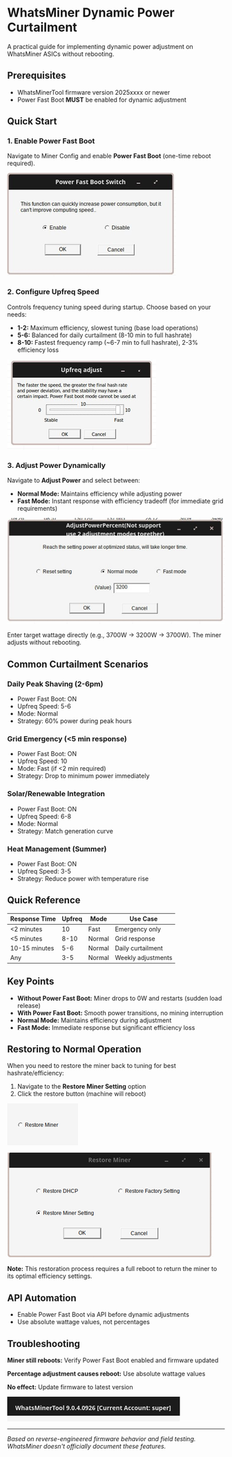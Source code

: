 # WhatsMiner Dynamic Power Curtailment

A practical guide for implementing dynamic power adjustment on WhatsMiner ASICs without rebooting.

## Prerequisites

- WhatsMinerTool firmware version 2025xxxx or newer
- Power Fast Boot **MUST** be enabled for dynamic adjustment

## Quick Start

### 1. Enable Power Fast Boot

Navigate to Miner Config and enable **Power Fast Boot** (one-time reboot required).

![Power Fast Boot Configuration](assets/images/power_fast_boot_config.jpg)

### 2. Configure Upfreq Speed

Controls frequency tuning speed during startup. Choose based on your needs:

- **1-2:** Maximum efficiency, slowest tuning (base load operations)
- **5-6:** Balanced for daily curtailment (8-10 min to full hashrate)
- **8-10:** Fastest frequency ramp (~6-7 min to full hashrate), 2-3% efficiency loss

![Upfreq Speed Configuration](assets/images/upfreq_speed_config.jpg)

### 3. Adjust Power Dynamically

Navigate to **Adjust Power** and select between:

- **Normal Mode:** Maintains efficiency while adjusting power
- **Fast Mode:** Instant response with efficiency tradeoff (for immediate grid requirements)

![Power Adjustment Interface](assets/images/power_adjustment_interface.jpg)

Enter target wattage directly (e.g., 3700W → 3200W → 3700W). The miner adjusts without rebooting.

## Common Curtailment Scenarios

### Daily Peak Shaving (2-6pm)

- Power Fast Boot: ON
- Upfreq Speed: 5-6
- Mode: Normal
- Strategy: 60% power during peak hours

### Grid Emergency (<5 min response)

- Power Fast Boot: ON
- Upfreq Speed: 10
- Mode: Fast (if <2 min required)
- Strategy: Drop to minimum power immediately

### Solar/Renewable Integration

- Power Fast Boot: ON
- Upfreq Speed: 6-8
- Mode: Normal
- Strategy: Match generation curve

### Heat Management (Summer)

- Power Fast Boot: ON
- Upfreq Speed: 3-5
- Strategy: Reduce power with temperature rise

## Quick Reference

| Response Time | Upfreq | Mode   | Use Case           |
| ------------- | ------ | ------ | ------------------ |
| <2 minutes    | 10     | Fast   | Emergency only     |
| <5 minutes    | 8-10   | Normal | Grid response      |
| 10-15 minutes | 5-6    | Normal | Daily curtailment  |
| Any           | 3-5    | Normal | Weekly adjustments |

## Key Points

- **Without Power Fast Boot:** Miner drops to 0W and restarts (sudden load release)
- **With Power Fast Boot:** Smooth power transitions, no mining interruption
- **Normal Mode:** Maintains efficiency during adjustment
- **Fast Mode:** Immediate response but significant efficiency loss

## Restoring to Normal Operation

When you need to restore the miner back to tuning for best hashrate/efficiency:

1. Navigate to the **Restore Miner Setting** option
2. Click the restore button (machine will reboot)

![Restore Miner Button](assets/images/restore_miner_button.png)

![Restore Miner Setting Interface](assets/images/restore_miner_setting_button.png)

**Note:** This restoration process requires a full reboot to return the miner to its optimal efficiency settings.

## API Automation

- Enable Power Fast Boot via API before dynamic adjustments
- Use absolute wattage values, not percentages

## Troubleshooting

**Miner still reboots:** Verify Power Fast Boot enabled and firmware updated

**Percentage adjustment causes reboot:** Use absolute wattage values

**No effect:** Update firmware to latest version

![Latest Version Example](assets/images/latest_version.jpg)

---

_Based on reverse-engineered firmware behavior and field testing. WhatsMiner doesn't officially document these features._
